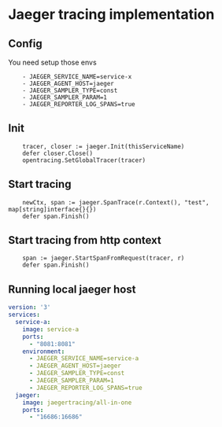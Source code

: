 # Jaeger tracing implementation

## Config
You need setup those envs
```
    - JAEGER_SERVICE_NAME=service-x
    - JAEGER_AGENT_HOST=jaeger
    - JAEGER_SAMPLER_TYPE=const
    - JAEGER_SAMPLER_PARAM=1
    - JAEGER_REPORTER_LOG_SPANS=true
```

## Init
```GoLang
	tracer, closer := jaeger.Init(thisServiceName)
	defer closer.Close()
	opentracing.SetGlobalTracer(tracer)
```

## Start tracing
```GoLang
    newCtx, span := jaeger.SpanTrace(r.Context(), "test", map[string]interface{}{})
    defer span.Finish()
```

## Start tracing from http context
```GoLang
    span := jaeger.StartSpanFromRequest(tracer, r)
    defer span.Finish()
```

## Running local jaeger host
```yaml
version: '3'
services:
  service-a:
    image: service-a
    ports:
      - "8081:8081"
    environment:
      - JAEGER_SERVICE_NAME=service-a
      - JAEGER_AGENT_HOST=jaeger
      - JAEGER_SAMPLER_TYPE=const
      - JAEGER_SAMPLER_PARAM=1
      - JAEGER_REPORTER_LOG_SPANS=true
  jaeger:
    image: jaegertracing/all-in-one
    ports:
      - "16686:16686"
```
